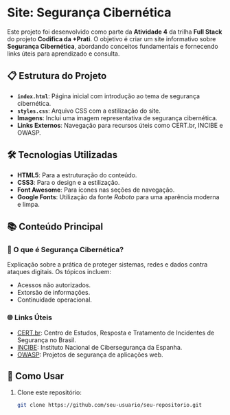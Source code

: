 # Site: Segurança Cibernética

Este projeto foi desenvolvido como parte da **Atividade 4** da trilha **Full Stack** do projeto **Codifica da +Prati**. O objetivo é criar um site informativo sobre **Segurança Cibernética**, abordando conceitos fundamentais e fornecendo links úteis para aprendizado e consulta.

## 📋 Estrutura do Projeto

- **`index.html`**: Página inicial com introdução ao tema de segurança cibernética.
- **`styles.css`**: Arquivo CSS com a estilização do site.
- **Imagens**: Inclui uma imagem representativa de segurança cibernética.
- **Links Externos**: Navegação para recursos úteis como CERT.br, INCIBE e OWASP.

## 🛠️ Tecnologias Utilizadas

- **HTML5**: Para a estruturação do conteúdo.
- **CSS3**: Para o design e a estilização.
- **Font Awesome**: Para ícones nas seções de navegação.
- **Google Fonts**: Utilização da fonte *Roboto* para uma aparência moderna e limpa.

## 📚 Conteúdo Principal

### 🔐 O que é Segurança Cibernética?
Explicação sobre a prática de proteger sistemas, redes e dados contra ataques digitais. Os tópicos incluem:
- Acessos não autorizados.
- Extorsão de informações.
- Continuidade operacional.

### 🌐 Links Úteis
- [CERT.br](https://www.cert.br): Centro de Estudos, Resposta e Tratamento de Incidentes de Segurança no Brasil.
- [INCIBE](https://www.incibe.es): Instituto Nacional de Cibersegurança da Espanha.
- [OWASP](https://www.owasp.org): Projetos de segurança de aplicações web.

## 🚀 Como Usar

1. Clone este repositório:
   ```bash
   git clone https://github.com/seu-usuario/seu-repositorio.git
